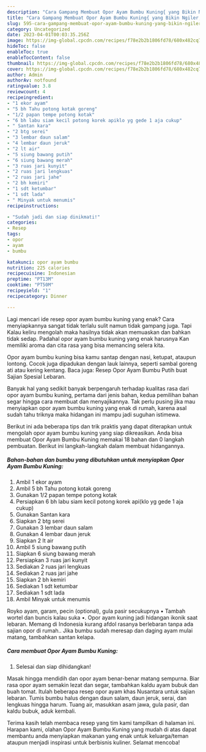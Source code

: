 ```yaml
---
description: "Cara Gampang Membuat Opor Ayam Bumbu Kuning{ yang Bikin Ngiler,  Menu Buat lebaran"
title: "Cara Gampang Membuat Opor Ayam Bumbu Kuning{ yang Bikin Ngiler,  Menu Buat lebaran"
slug: 595-cara-gampang-membuat-opor-ayam-bumbu-kuning-yang-bikin-ngiler-menu-buat-lebaran
category: Uncategorized
date: 2023-04-01T00:03:35.256Z
image: https://img-global.cpcdn.com/recipes/f78e2b2b1806fd78/680x482cq70/opor-ayam-bumbu-kuning-foto-resep-utama.jpg
hideToc: false
enableToc: true
enableTocContent: false
thumbnail: https://img-global.cpcdn.com/recipes/f78e2b2b1806fd78/680x482cq70/opor-ayam-bumbu-kuning-foto-resep-utama.jpg
cover: https://img-global.cpcdn.com/recipes/f78e2b2b1806fd78/680x482cq70/opor-ayam-bumbu-kuning-foto-resep-utama.jpg
author: Admin
authorAv: notfound
ratingvalue: 3.8
reviewcount: 4
recipeingredient:
- "1 ekor ayam"
- "5 bh Tahu potong kotak goreng"
- "1/2 papan tempe potong kotak"
- "6 bh labu siam kecil potong korek apiklo yg gede 1 aja cukup"
- " Santan kara"
- "2 btg serei"
- "3 lembar daun salam"
- "4 lembar daun jeruk"
- "2 lt air"
- "5 siung bawang putih"
- "6 siung bawang merah"
- "3 ruas jari kunyit"
- "2 ruas jari lengkuas"
- "2 ruas jari jahe"
- "2 bh kemiri"
- "1 sdt ketumbar"
- "1 sdt lada"
- " Minyak untuk menumis"
recipeinstructions:

- "Sudah jadi dan siap dinikmati!"
categories:
- Resep
tags:
- opor
- ayam
- bumbu

katakunci: opor ayam bumbu 
nutrition: 225 calories
recipecuisine: Indonesian
preptime: "PT13M"
cooktime: "PT50M"
recipeyield: "1"
recipecategory: Dinner

---
```



Lagi mencari ide resep opor ayam bumbu kuning yang enak? Cara menyiapkannya sangat tidak terlalu sulit namun tidak gampang juga. Tapi Kalau keliru mengolah maka hasilnya tidak akan memuaskan dan bahkan tidak sedap. Padahal opor ayam bumbu kuning yang enak harusnya Kan memiliki aroma dan cita rasa yang bisa memancing selera kita.


Opor ayam bumbu kuning bisa kamu santap dengan nasi, ketupat, ataupun lontong. Cocok juga dipadukan dengan lauk lainnya, seperti sambal goreng ati atau kering kentang. Baca juga: Resep Opor Ayam Bumbu Putih buat Sajian Spesial Lebaran.

Banyak hal yang sedikit banyak berpengaruh terhadap kualitas rasa dari opor ayam bumbu kuning, pertama dari jenis bahan, kedua pemilihan bahan segar hingga cara membuat dan menyajikannya. Tak perlu pusing jika mau menyiapkan opor ayam bumbu kuning yang enak di rumah, karena asal sudah tahu triknya maka hidangan ini mampu jadi suguhan istimewa.


Berikut ini ada beberapa tips dan trik praktis yang dapat diterapkan untuk mengolah opor ayam bumbu kuning yang siap dikreasikan. Anda bisa membuat Opor Ayam Bumbu Kuning memakai 18 bahan dan 0 langkah pembuatan. Berikut ini langkah-langkah dalam membuat hidangannya.

<!--inarticleads1-->

##### Bahan-bahan dan bumbu yang dibutuhkan untuk menyiapkan Opor Ayam Bumbu Kuning:

1. Ambil 1 ekor ayam
1. Ambil 5 bh Tahu potong kotak goreng
1. Gunakan 1/2 papan tempe potong kotak
1. Persiapkan 6 bh labu siam kecil potong korek api(klo yg gede 1 aja cukup)
1. Gunakan  Santan kara
1. Siapkan 2 btg serei
1. Gunakan 3 lembar daun salam
1. Gunakan 4 lembar daun jeruk
1. Siapkan 2 lt air
1. Ambil 5 siung bawang putih
1. Siapkan 6 siung bawang merah
1. Persiapkan 3 ruas jari kunyit
1. Sediakan 2 ruas jari lengkuas
1. Sediakan 2 ruas jari jahe
1. Siapkan 2 bh kemiri
1. Sediakan 1 sdt ketumbar
1. Sediakan 1 sdt lada
1. Ambil  Minyak untuk menumis


Royko ayam, garam, pecin (optional), gula pasir secukupnya • Tambah wortel dan buncis kalau suka •. Opor ayam kuning jadi hidangan ikonik saat lebaran. Memang di Indonesia kurang afdol rasanya berlebaran tanpa ada sajian opor di rumah.. Jika bumbu sudah meresap dan daging ayam mulai matang, tambahkan santan kelapa. 

<!--inarticleads2-->

##### Cara membuat Opor Ayam Bumbu Kuning:


1. Selesai dan siap dihidangkan!

Masak hingga mendidih dan opor ayam benar-benar matang sempurna. Biar rasa opor ayam semakin lezat dan segar, tambahkan kaldu ayam bubuk dan buah tomat. Itulah beberapa resep opor ayam khas Nusantara untuk sajian lebaran. Tumis bumbu halus dengan daun salam, daun jeruk, serai, dan lengkuas hingga harum. Tuang air, masukkan asam jawa, gula pasir, dan kaldu bubuk, aduk kembali. 

Terima kasih telah membaca resep yang tim kami tampilkan di halaman ini. Harapan kami, olahan Opor Ayam Bumbu Kuning yang mudah di atas dapat membantu anda menyiapkan makanan yang enak untuk keluarga/teman ataupun menjadi inspirasi untuk berbisnis kuliner. Selamat mencoba!

